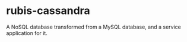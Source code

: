 # rubis-cassandra
A NoSQL database transformed from a MySQL database, and a service application for it.
